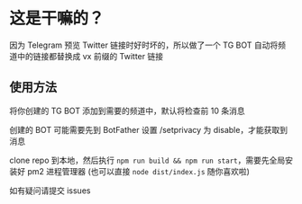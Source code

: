 # 这是干嘛的？

因为 Telegram 预览 Twitter 链接时好时坏的，所以做了一个 TG BOT 自动将频道中的链接都替换成 vx 前缀的 Twitter 链接

## 使用方法

将你创建的 TG BOT 添加到需要的频道中，默认将检查前 10 条消息

创建的 BOT 可能需要先到 BotFather 设置 /setprivacy 为 disable，才能获取到消息

clone repo 到本地，然后执行 `npm run build && npm run start`，需要先全局安装好 pm2 进程管理器 (也可以直接 `node dist/index.js` 随你喜欢啦)

如有疑问请提交 issues
